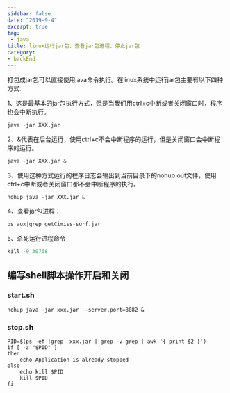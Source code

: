 ```yaml
---
sidebar: false
date: "2019-9-4"
excerpt: true
tag: 
 - java
title: linux运行jar包、查看jar包进程、停止jar包
category: 
- backEnd
---
```


<!-- ## linux运行jar包、查看jar包进程、停止jar包 -->

打包成jar包可以直接使用java命令执行。在linux系统中运行jar包主要有以下四种方式:
 <!-- more -->



1、这是最基本的jar包执行方式，但是当我们用ctrl+c中断或者关闭窗口时，程序也会中断执行。
```s
java -jar XXX.jar
```


2、&代表在后台运行，使用ctrl+c不会中断程序的运行，但是关闭窗口会中断程序的运行。
```s
java -jar XXX.jar &
```

3、使用这种方式运行的程序日志会输出到当前目录下的nohup.out文件，使用ctrl+c中断或者关闭窗口都不会中断程序的执行。
```s
nohup java -jar XXX.jar &
```

4、查看jar包进程：
```s
ps aux|grep getCimiss-surf.jar
```
5、杀死运行进程命令
```s
kill -9 30768
```
## 编写shell脚本操作开启和关闭

### start.sh
```shell
nohup java -jar xxx.jar --server.port=8082 &
```
### stop.sh
```shell
PID=$(ps -ef |grep  xxx.jar | grep -v grep | awk '{ print $2 }')
if [ -z "$PID" ]
then
    echo Application is already stopped
else
    echo kill $PID
    kill $PID
fi
```
